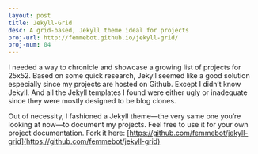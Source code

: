 ```yaml
---
layout: post
title: Jekyll-Grid 
desc: A grid-based, Jekyll theme ideal for projects
proj-url: http://femmebot.github.io/jekyll-grid/
proj-num: 04
---
```


I needed a way to chronicle and showcase a growing list of projects for 25x52. Based on some quick research, Jekyll seemed like a good solution especially since my projects are hosted on Github. Except I didn&rsquo;t know Jekyll. And all the Jekyll templates I found were either ugly or inadequate since they were mostly designed to be blog clones. 

Out of necessity, I fashioned a Jekyll theme&mdash;the very same one you&rsquo;re looking at now&mdash;to document my projects. Feel free to use it for your own project documentation. Fork it here: [https://github.com/femmebot/jekyll-grid](https://github.com/femmebot/jekyll-grid)


